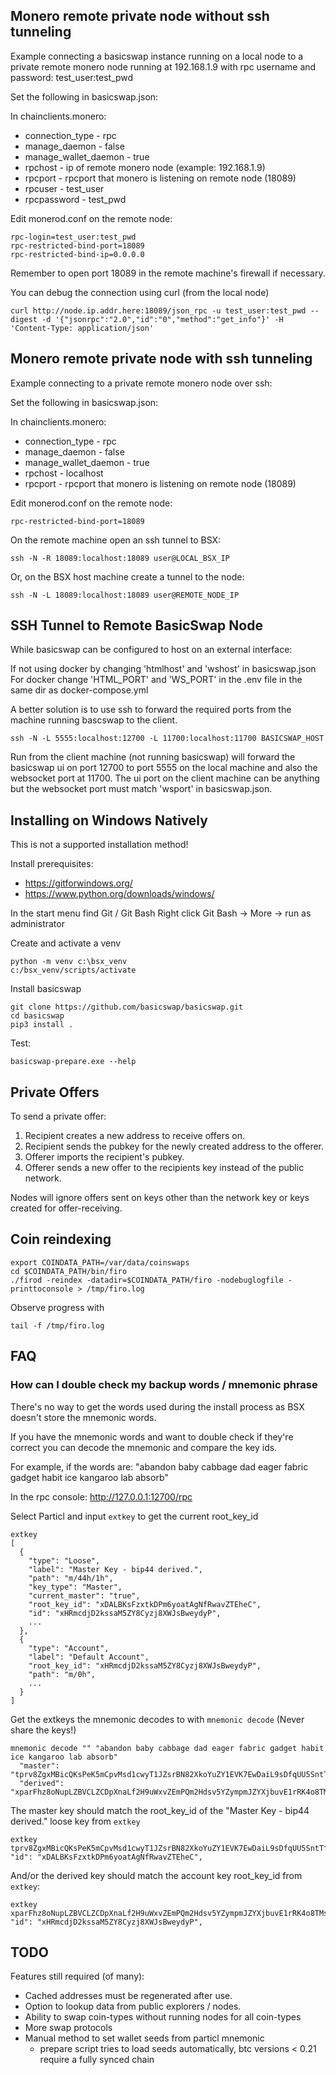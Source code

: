 
## Monero remote private node without ssh tunneling

Example connecting a basicswap instance running on a local node to a private
remote monero node running at 192.168.1.9 with rpc username and password:
test_user:test_pwd

Set the following in basicswap.json:

In chainclients.monero:
- connection_type - rpc
- manage_daemon - false
- manage_wallet_daemon - true
- rpchost - ip of remote monero node (example: 192.168.1.9)
- rpcport - rpcport that monero is listening on remote node (18089)
- rpcuser - test_user
- rpcpassword - test_pwd


Edit monerod.conf on the remote node:

    rpc-login=test_user:test_pwd
    rpc-restricted-bind-port=18089
    rpc-restricted-bind-ip=0.0.0.0

Remember to open port 18089 in the remote machine's firewall if necessary.

You can debug the connection using curl (from the local node)

    curl http://node.ip.addr.here:18089/json_rpc -u test_user:test_pwd --digest -d '{"jsonrpc":"2.0","id":"0","method":"get_info"}' -H 'Content-Type: application/json'


## Monero remote private node with ssh tunneling

Example connecting to a private remote monero node over ssh:

Set the following in basicswap.json:

In chainclients.monero:
- connection_type - rpc
- manage_daemon - false
- manage_wallet_daemon - true
- rpchost - localhost
- rpcport - rpcport that monero is listening on remote node (18089)

Edit monerod.conf on the remote node:

    rpc-restricted-bind-port=18089

On the remote machine open an ssh tunnel to BSX:

    ssh -N -R 18089:localhost:18089 user@LOCAL_BSX_IP

Or, on the BSX host machine create a tunnel to the node:

    ssh -N -L 18089:localhost:18089 user@REMOTE_NODE_IP



## SSH Tunnel to Remote BasicSwap Node

While basicswap can be configured to host on an external interface:

If not using docker by changing 'htmlhost' and 'wshost' in basicswap.json
For docker change 'HTML_PORT' and 'WS_PORT' in the .env file in the same dir as docker-compose.yml

A better solution is to use ssh to forward the required ports from the machine running bascswap to the client.

    ssh -N -L 5555:localhost:12700 -L 11700:localhost:11700 BASICSWAP_HOST

Run from the client machine (not running basicswap) will forward the basicswap ui on port 12700 to port 5555
on the local machine and also the websocket port at 11700.
The ui port on the client machine can be anything but the websocket port must match 'wsport' in basicswap.json.


## Installing on Windows Natively

This is not a supported installation method!

Install prerequisites:
- https://gitforwindows.org/
- https://www.python.org/downloads/windows/


In the start menu find Git / Git Bash
Right click Git Bash -> More -> run as administrator


Create and activate a venv

    python -m venv c:\bsx_venv
    c:/bsx_venv/scripts/activate

Install basicswap

    git clone https://github.com/basicswap/basicswap.git
    cd basicswap
    pip3 install .


Test:

    basicswap-prepare.exe --help


## Private Offers

To send a private offer:
 1. Recipient creates a new address to receive offers on.
 2. Recipient sends the pubkey for the newly created address to the offerer.
 3. Offerer imports the recipient's pubkey.
 4. Offerer sends a new offer to the recipients key instead of the public network.

Nodes will ignore offers sent on keys other than the network key or keys created for offer-receiving.


## Coin reindexing

    export COINDATA_PATH=/var/data/coinswaps
    cd $COINDATA_PATH/bin/firo
    ./firod -reindex -datadir=$COINDATA_PATH/firo -nodebuglogfile -printtoconsole > /tmp/firo.log

Observe progress with

    tail -f /tmp/firo.log



## FAQ

### How can I double check my backup words / mnemonic phrase

There's no way to get the words used during the install process as
BSX doesn't store the mnemonic words.

If you have the mnemonic words and want to double check if they're correct you can decode the mnemonic and compare the key ids.

For example, if the words are:
"abandon baby cabbage dad eager fabric gadget habit ice kangaroo lab absorb"

In the rpc console:
http://127.0.0.1:12700/rpc

Select Particl and input `extkey` to get the current root_key_id

    extkey
    [
      {
        "type": "Loose",
        "label": "Master Key - bip44 derived.",
        "path": "m/44h/1h",
        "key_type": "Master",
        "current_master": "true",
        "root_key_id": "xDALBKsFzxtkDPm6yoatAgNfRwavZTEheC",
        "id": "xHRmcdjD2kssaM5ZY8Cyzj8XWJsBweydyP",
        ...
      },
      {
        "type": "Account",
        "label": "Default Account",
        "root_key_id": "xHRmcdjD2kssaM5ZY8Cyzj8XWJsBweydyP",
        "path": "m/0h",
        ...
      }
    ]

Get the extkeys the mnemonic decodes to with `mnemonic decode` (Never share the keys!)

    mnemonic decode "" "abandon baby cabbage dad eager fabric gadget habit ice kangaroo lab absorb"
      "master": "tprv8ZgxMBicQKsPeK5mCpvMsd1cwyT1JZsrBN82XkoYuZY1EVK7EwDaiL9sDfqUU5SntTfbRfnRedFWjg5xkDG5i3iwd3yP7neX5F2dtdCojk4",
      "derived": "xparFhz8oNupLZBVCLZCDpXnaLf2H9uWxvZEmPQm2Hdsv5YZympmJZYXjbuvE1rRK4o8TMsbbpCWrbQbNvt7CZCeDULrgeQMi536vTuxvuXpWqN",

The master key should match the root_key_id of the "Master Key - bip44 derived." loose key from `extkey`

    extkey tprv8ZgxMBicQKsPeK5mCpvMsd1cwyT1JZsrBN82XkoYuZY1EVK7EwDaiL9sDfqUU5SntTfbRfnRedFWjg5xkDG5i3iwd3yP7neX5F2dtdCojk4
    "id": "xDALBKsFzxtkDPm6yoatAgNfRwavZTEheC",

And/or the derived key should match the account key root_key_id from `extkey`:

    extkey xparFhz8oNupLZBVCLZCDpXnaLf2H9uWxvZEmPQm2Hdsv5YZympmJZYXjbuvE1rRK4o8TMsbbpCWrbQbNvt7CZCeDULrgeQMi536vTuxvuXpWqN
    "id": "xHRmcdjD2kssaM5ZY8Cyzj8XWJsBweydyP",





## TODO

Features still required (of many):
 - Cached addresses must be regenerated after use.
 - Option to lookup data from public explorers / nodes.
 - Ability to swap coin-types without running nodes for all coin-types
 - More swap protocols
 - Manual method to set wallet seeds from particl mnemonic
    - prepare script tries to load seeds automatically, btc versions < 0.21 require a fully synced chain
